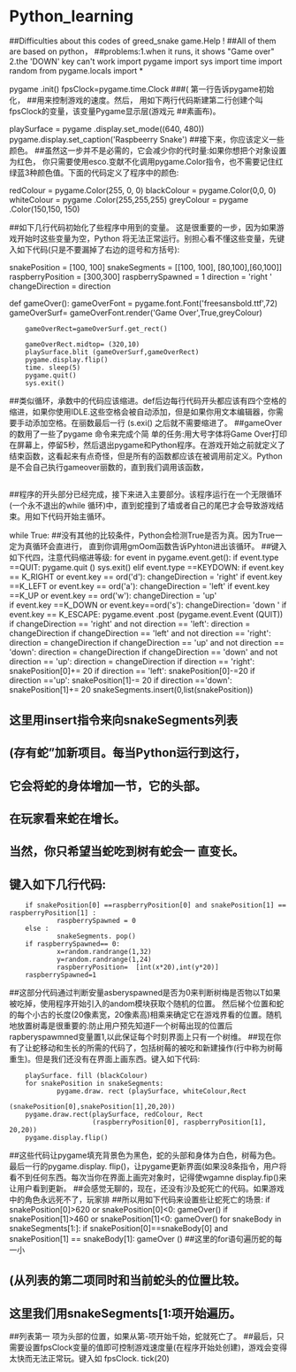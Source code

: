 # Python_learning
##Difficulties about this codes of greed_snake game.Help ! 
##All of them are based on python，
##problems:1.when it runs, it shows "Game over"  2.the 'DOWN' key can't work
import pygame
import sys
import time
import random
from pygame.locals import *

pygame .init()
fpsClock=pygame.time.Clock
###( 第一行告诉pygame初始化，
##用来控制游戏的速度。然后， 用如下两行代码斯建第二行创建个叫fpsClock的变量，该变量Pygame显示层(游戏元
##素画布)。

playSurface = pygame .display.set_mode((640, 480))
pygame.display.set_caption('Raspbeerry  Snake')
##接下来，你应该定义一些颜色。
##虽然这一步并不是必需的，它会减少你的代时量:如果你想把个对象设置为红色， 你只需要使用esco.变献不化调用pygame.Color指令，也不需要记住红绿蓝3种颜色值。下面的代码定义了程序中的颜色:

redColour = pygame.Color(255, 0, 0)
blackColour = pygame.Color(0,0, 0)
whiteColour = pygame .Color(255,255,255)
greyColour = pygame .Color(150,150, 150)

##如下几行代码初始化了些程序中用到的变量。 这是很重要的一步，因为如果游戏开始时这些变量为空，Python 将无法正常运行。别担心看不懂这些变量，先键入如下代码(只是不要漏掉了右边的逗号和方括号):

snakePosition = [100, 100]
snakeSegments =  [[100, 100], [80,100],[60,100]]
raspberryPosition = [300,300]
raspberrySpawned = 1
direction = 'right '
changeDirection = direction

def gameOver():
        gameOverFont = pygame.font.Font('freesansbold.ttf',72)
        gameOverSurf= gameOverFont.render('Game Over',True,greyColour)

        gameOverRect=gameOverSurf.get_rect()
         
        gameOverRect.midtop= (320,10)
        playSurface.blit (gameOverSurf,gameOverRect)
        pygame.display.flip()
        time. sleep(5)
        pygame.quit()
        sys.exit()
##类似循环，承数中的代码应该缩进。def后边每行代码开头都应该有四个空格的缩进，如果你使用IDLE.这些空格会被自动添加，但是如果你用文本编辑器，你需要手动添加空格。在丽数最后一行 (s.exi() 之后就不需要缩进了。
##gameOver的数用了一些了pygame 命令来完成个简 单的任务:用大号字体将Game Over打印在屏幕上，停留5秒，然后退出pygame和Python程序。在游戏开始之前就定义了结束函数，这看起来有点奇怪，但是所有的函数都应该在被调用前定义。Python 是不会自己执行gameover丽数的，直到我们调用该函数，
##
##程序的开头部分已经完成，接下来进入主要部分。该程序运行在一个无限循环(一个永不退出的while 循环)中，直到蛇撞到了墙或者自己的尾巴才会导致游戏结束。用如下代码开始主循环。

while True:
##没有其他的比较条件，Python会检测True是否为真。因为True一定为真循环会直进行， 直到你调用gmOom函数告诉Pyhton进出该循环。
##键入如下代四，注意代码缩进等级:
        for event in pygame.event.get():
            if event.type ==QUIT:
                pygame.quit ()
                sys.exit()
            elif event.type ==KEYDOWN:
                if event.key == K_RIGHT or event.key == ord('d'):
                    changeDirection = 'right'
                if event.key ==K_LEFT or event.key == ord('a'):
                    changeDirection = 'left'
                if event.key ==K_UP or event.key == ord('w'):
                    changeDirection = 'up'  
                if event.key ==K_DOWN or event.key==ord('s'):
                    changeDirection= 'down '
                if event.key == K_ESCAPE:
                    pygame.event .post (pygame.event.Event (QUIT))
        if changeDirection == 'right' and not direction == 'left':
                direction = changeDirection
        if changeDirection == 'left' and not direction == 'right':
                direction = changeDirection
        if changeDirection == 'up' and not direction == 'down':
                direction = changeDirection
        if changeDirection == 'down' and not direction == 'up':
                direction = changeDirection
        if direction == 'right':
                snakePosition[0]+= 20
        if direction == 'left':
                snakePosition[0]-=20
        if direction =='up':
                snakePosition[1]-= 20
        if direction =='down':
                snakePosition[1]+= 20
        snakeSegments.insert(0,list(snakePosition))
                 
##                                         这里用insert指令来向snakeSegments列表
##                                         (存有蛇”加新项目。每当Python运行到这行，
##                                          它会将蛇的身体增加一节，它的头部。
##                                          在玩家看来蛇在增长。
##                                          当然，你只希望当蛇吃到树有蛇会一 直变长。
##                                          键入如下几行代码:

        if snakePosition[0] ==raspberryPosition[0] and snakePosition[1] == raspberryPosition[1] :
                raspberrySpawned = 0
        else :
                snakeSegments. pop()
        if raspberrySpawned== 0: 
                x=random.randrange(1,32)
                y=random.randrange(1,24)
                raspberryPosition=  [int(x*20),int(y*20)]
        raspberrySpawned=1
##这部分代码通过判断安量asberyspawned是否为0来判断树梅是否物以T如果被吃掉，使用程序开始引入的andom模块获取个随机的位置。 然后梯个位置和蛇的每个小古的长度(20像素宽，20像素高)相乘来确定它在游戏界看的位置。随机地放置树毒是很重要的:防止用户预先知道F一个树莓出现的位置后rapberyspawmned变量置1,以此保证每个时刻界面上只有一个树维。
##现在你有了让蛇移动和生长的所需的代码了，包括树莓的被吃和新建操作(行中称为树莓重生)。但是我们还没有在界面上画东西。键入如下代码:

        playSurface. fill (blackColour)
        for snakePosition in snakeSegments:
                pygame.draw. rect (playSurface, whiteColour,Rect
                                   (snakePosition[0],snakePosition[1],20,20))
        pygame.draw.rect(playSurface, redColour, Rect
                         (raspberryPosition[0], raspberryPosition[1], 20,20))
        pygame.display.flip()

##这些代码让pygame填充背景色为黑色，蛇的头部和身体为白色，树莓为色。最后一行的pygame.display. flip()，让pygame更新界面(如果没8条指令，用户将看不到任何东西。每次当你在界面上画完对象时，记得使wgamne display.fip()来让用户看到更新。
##会感觉无聊的，现在，还没有沙及蛇死亡的代码。如果游戏中的角色永远死不了，玩家排
##所以用如下代码来设置些让蛇死亡的场景:
        if snakePosition[0]>620 or snakePosition[0]<0:
            gameOver()
        if snakePosition[1]>460 or snakePosition[1]<0:
            gameOver()
        for snakeBody in snakeSegments[1:]:
            if  snakePosition[0]==snakeBody[0] and snakePosition[1] ==  snakeBody[1]:
                    gameOver ()
##这里的for语句遍历蛇的每一小
## (从列表的第二项同时和当前蛇头的位置比较。
##  这里我们用snakeSegments[1:项开始遍历。
##列表第一 项为头部的位置，如果从第-项开始千始，蛇就死亡了。
##最后，只需要设置fpsClock变量的值即可控制游戏速度量(在程序开始处创建)，游戏会变得太快而无法正常玩。键入如
fpsClock. tick(20)
